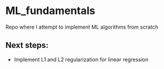 # ML_fundamentals
Repo where I attempt to implement ML algorithms from scratch

## Next steps:
- Implement L1 and L2 regularization for linear regression
